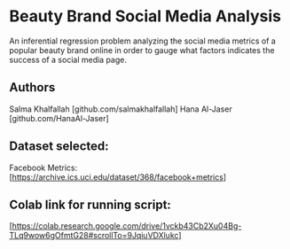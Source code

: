 # Beauty Brand Social Media Analysis
An inferential regression problem analyzing the social media metrics of a popular beauty brand online in order to gauge what factors indicates the success of a social media page. 

## Authors
Salma Khalfallah [github.com/salmakhalfallah]
Hana Al-Jaser [github.com/HanaAl-Jaser]

## Dataset selected:
Facebook Metrics: [https://archive.ics.uci.edu/dataset/368/facebook+metrics]

## Colab link for running script: 
[https://colab.research.google.com/drive/1vckb43Cb2Xu04Bg-TLq9wow6gOfmtG28#scrollTo=9JqiuVDXlukc]
